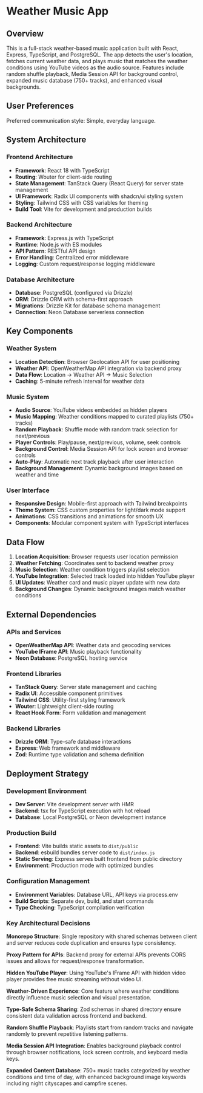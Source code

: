 # Weather Music App

## Overview

This is a full-stack weather-based music application built with React, Express, TypeScript, and PostgreSQL. The app detects the user's location, fetches current weather data, and plays music that matches the weather conditions using YouTube videos as the audio source. Features include random shuffle playback, Media Session API for background control, expanded music database (750+ tracks), and enhanced visual backgrounds.

## User Preferences

Preferred communication style: Simple, everyday language.

## System Architecture

### Frontend Architecture
- **Framework**: React 18 with TypeScript
- **Routing**: Wouter for client-side routing
- **State Management**: TanStack Query (React Query) for server state management
- **UI Framework**: Radix UI components with shadcn/ui styling system
- **Styling**: Tailwind CSS with CSS variables for theming
- **Build Tool**: Vite for development and production builds

### Backend Architecture
- **Framework**: Express.js with TypeScript
- **Runtime**: Node.js with ES modules
- **API Pattern**: RESTful API design
- **Error Handling**: Centralized error middleware
- **Logging**: Custom request/response logging middleware

### Database Architecture
- **Database**: PostgreSQL (configured via Drizzle)
- **ORM**: Drizzle ORM with schema-first approach
- **Migrations**: Drizzle Kit for database schema management
- **Connection**: Neon Database serverless connection

## Key Components

### Weather System
- **Location Detection**: Browser Geolocation API for user positioning
- **Weather API**: OpenWeatherMap API integration via backend proxy
- **Data Flow**: Location → Weather API → Music Selection
- **Caching**: 5-minute refresh interval for weather data

### Music System
- **Audio Source**: YouTube videos embedded as hidden players
- **Music Mapping**: Weather conditions mapped to curated playlists (750+ tracks)
- **Random Playback**: Shuffle mode with random track selection for next/previous
- **Player Controls**: Play/pause, next/previous, volume, seek controls
- **Background Control**: Media Session API for lock screen and browser controls
- **Auto-Play**: Automatic next track playback after user interaction
- **Background Management**: Dynamic background images based on weather and time

### User Interface
- **Responsive Design**: Mobile-first approach with Tailwind breakpoints
- **Theme System**: CSS custom properties for light/dark mode support
- **Animations**: CSS transitions and animations for smooth UX
- **Components**: Modular component system with TypeScript interfaces

## Data Flow

1. **Location Acquisition**: Browser requests user location permission
2. **Weather Fetching**: Coordinates sent to backend weather proxy
3. **Music Selection**: Weather condition triggers playlist selection
4. **YouTube Integration**: Selected track loaded into hidden YouTube player
5. **UI Updates**: Weather card and music player update with new data
6. **Background Changes**: Dynamic background images match weather conditions

## External Dependencies

### APIs and Services
- **OpenWeatherMap API**: Weather data and geocoding services
- **YouTube IFrame API**: Music playback functionality
- **Neon Database**: PostgreSQL hosting service

### Frontend Libraries
- **TanStack Query**: Server state management and caching
- **Radix UI**: Accessible component primitives
- **Tailwind CSS**: Utility-first styling framework
- **Wouter**: Lightweight client-side routing
- **React Hook Form**: Form validation and management

### Backend Libraries
- **Drizzle ORM**: Type-safe database interactions
- **Express**: Web framework and middleware
- **Zod**: Runtime type validation and schema definition

## Deployment Strategy

### Development Environment
- **Dev Server**: Vite development server with HMR
- **Backend**: tsx for TypeScript execution with hot reload
- **Database**: Local PostgreSQL or Neon development instance

### Production Build
- **Frontend**: Vite builds static assets to `dist/public`
- **Backend**: esbuild bundles server code to `dist/index.js`
- **Static Serving**: Express serves built frontend from public directory
- **Environment**: Production mode with optimized bundles

### Configuration Management
- **Environment Variables**: Database URL, API keys via process.env
- **Build Scripts**: Separate dev, build, and start commands
- **Type Checking**: TypeScript compilation verification

### Key Architectural Decisions

**Monorepo Structure**: Single repository with shared schemas between client and server reduces code duplication and ensures type consistency.

**Proxy Pattern for APIs**: Backend proxy for external APIs prevents CORS issues and allows for request/response transformation.

**Hidden YouTube Player**: Using YouTube's IFrame API with hidden video player provides free music streaming without video UI.

**Weather-Driven Experience**: Core feature where weather conditions directly influence music selection and visual presentation.

**Type-Safe Schema Sharing**: Zod schemas in shared directory ensure consistent data validation across frontend and backend.

**Random Shuffle Playback**: Playlists start from random tracks and navigate randomly to prevent repetitive listening patterns.

**Media Session API Integration**: Enables background playback control through browser notifications, lock screen controls, and keyboard media keys.

**Expanded Content Database**: 750+ music tracks categorized by weather conditions and time of day, with enhanced background image keywords including night cityscapes and campfire scenes.
